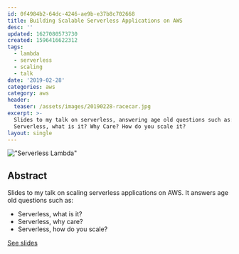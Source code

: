 ```yaml
---
id: 0f4984b2-64dc-4246-ae9b-e37b8c702668
title: Building Scalable Serverless Applications on AWS
desc: ''
updated: 1627080573730
created: 1596416622312
tags:
  - lambda
  - serverless
  - scaling
  - talk
date: '2019-02-28'
categories: aws
category: aws
header:
  teaser: /assets/images/20190228-racecar.jpg
excerpt: >-
  Slides to my talk on serverless, answering age old questions such as:
  Serverless, what is it? Why Care? How do you scale it?
layout: single
---
```


!["Serverless Lambda"](https://kevinslin-images.s3.us-west-2.amazonaws.com/images/20190228-racecar.jpg)

## Abstract
Slides to my talk on scaling serverless applications on AWS. It answers age old questions such as:
- Serverless, what is it?
- Serverless, why care?
- Serverless, how do you scale?

<a href="https://kevinslin-images.s3.us-west-2.amazonaws.com/talks/sls.pdf" class="btn btn--info btn--large">See slides </a>

